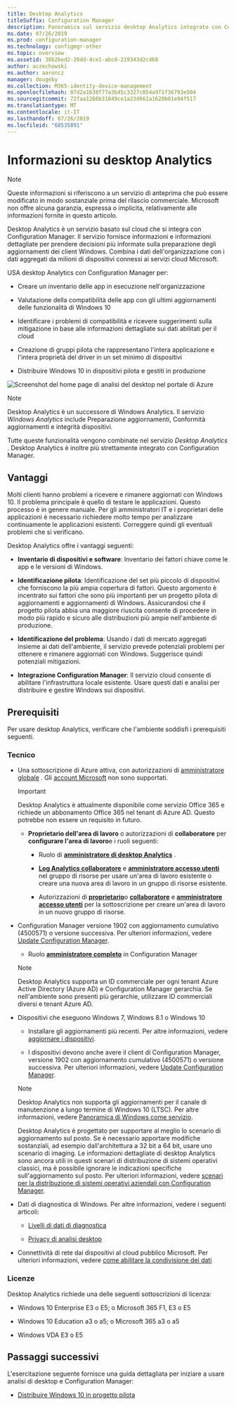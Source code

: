 ```yaml
---
title: Desktop Analytics
titleSuffix: Configuration Manager
description: Panoramica sul servizio desktop Analytics integrato con Configuration Manager.
ms.date: 07/26/2019
ms.prod: configuration-manager
ms.technology: configmgr-other
ms.topic: overview
ms.assetid: 38b2bed2-20dd-4ce1-abc0-219343d2c4b8
author: aczechowski
ms.author: aaroncz
manager: dougeby
ms.collection: M365-identity-device-management
ms.openlocfilehash: 07d2a1b38f77a3b45c3327c054a9f1f36793e504
ms.sourcegitcommit: 72faa1266b31849ce1a23d661a1620b01e94f517
ms.translationtype: MT
ms.contentlocale: it-IT
ms.lasthandoff: 07/26/2019
ms.locfileid: "68535891"
---
```

# <a name="what-is-desktop-analytics"></a>Informazioni su desktop Analytics

> [!Note]  
> Queste informazioni si riferiscono a un servizio di anteprima che può essere modificato in modo sostanziale prima del rilascio commerciale. Microsoft non offre alcuna garanzia, espressa o implicita, relativamente alle informazioni fornite in questo articolo.  

Desktop Analytics è un servizio basato sul cloud che si integra con Configuration Manager. Il servizio fornisce informazioni e informazioni dettagliate per prendere decisioni più informate sulla preparazione degli aggiornamenti dei client Windows. Combina i dati dell'organizzazione con i dati aggregati da milioni di dispositivi connessi ai servizi cloud Microsoft.

USA desktop Analytics con Configuration Manager per:  

- Creare un inventario delle app in esecuzione nell'organizzazione  

- Valutazione della compatibilità delle app con gli ultimi aggiornamenti delle funzionalità di Windows 10  

- Identificare i problemi di compatibilità e ricevere suggerimenti sulla mitigazione in base alle informazioni dettagliate sui dati abilitati per il cloud  

- Creazione di gruppi pilota che rappresentano l'intera applicazione e l'intera proprietà del driver in un set minimo di dispositivi  

- Distribuire Windows 10 in dispositivi pilota e gestiti in produzione  

![Screenshot del home page di analisi del desktop nel portale di Azure](media/portal-home.png)

> [!Note]  
> Desktop Analytics è un successore di Windows Analytics. Il servizio *Windows Analytics* include Preparazione aggiornamenti, Conformità aggiornamenti e integrità dispositivi.
>
> Tutte queste funzionalità vengono combinate nel servizio *Desktop Analytics* . Desktop Analytics è inoltre più strettamente integrato con Configuration Manager.



## <a name="benefits"></a>Vantaggi

Molti clienti hanno problemi a ricevere e rimanere aggiornati con Windows 10. Il problema principale è quello di testare le applicazioni. Questo processo è in genere manuale. Per gli amministratori IT e i proprietari delle applicazioni è necessario richiedere molto tempo per analizzare continuamente le applicazioni esistenti. Correggere quindi gli eventuali problemi che si verificano.

Desktop Analytics offre i vantaggi seguenti:

- **Inventario di dispositivi e software**: Inventario dei fattori chiave come le app e le versioni di Windows.  

- **Identificazione pilota**: Identificazione del set più piccolo di dispositivi che forniscono la più ampia copertura di fattori. Questo argomento è incentrato sui fattori che sono più importanti per un progetto pilota di aggiornamenti e aggiornamenti di Windows. Assicurandosi che il progetto pilota abbia una maggiore riuscita consente di procedere in modo più rapido e sicuro alle distribuzioni più ampie nell'ambiente di produzione.  

- **Identificazione del problema**: Usando i dati di mercato aggregati insieme ai dati dell'ambiente, il servizio prevede potenziali problemi per ottenere e rimanere aggiornati con Windows. Suggerisce quindi potenziali mitigazioni.  

- **Integrazione Configuration Manager**: Il servizio cloud consente di abilitare l'infrastruttura locale esistente. Usare questi dati e analisi per distribuire e gestire Windows sui dispositivi.  



## <a name="prerequisites"></a>Prerequisiti

Per usare desktop Analytics, verificare che l'ambiente soddisfi i prerequisiti seguenti.


### <a name="technical"></a>Tecnico

- Una sottoscrizione di Azure attiva, con autorizzazioni di [amministratore globale](https://docs.microsoft.com/azure/active-directory/users-groups-roles/directory-assign-admin-roles#company-administrator) . Gli [account Microsoft](https://docs.microsoft.com/windows/security/identity-protection/access-control/microsoft-accounts) non sono supportati.  

    > [!Important]  
    > Desktop Analytics è attualmente disponibile come servizio Office 365 e richiede un abbonamento Office 365 nel tenant di Azure AD. Questo potrebbe non essere un requisito in futuro.

    - **Proprietario dell'area di lavoro** o autorizzazioni di **collaboratore** per **configurare l'area di lavoro**e i ruoli seguenti:  

      - Ruolo di [**amministratore di desktop Analytics**](https://docs.microsoft.com/azure/active-directory/users-groups-roles/directory-assign-admin-roles) .

      - [**Log Analytics collaboratore**](https://docs.microsoft.com/azure/role-based-access-control/built-in-roles#log-analytics-contributor) e [**amministratore accesso utenti**](https://docs.microsoft.com/azure/role-based-access-control/built-in-roles#user-access-administrator) nel gruppo di risorse per usare un'area di lavoro esistente o creare una nuova area di lavoro in un gruppo di risorse esistente.

      - Autorizzazioni di [**proprietario**](https://docs.microsoft.com/azure/role-based-access-control/built-in-roles#owner)o [**collaboratore**](https://docs.microsoft.com/azure/role-based-access-control/built-in-roles#contributor) e [**amministratore accesso utenti**](https://docs.microsoft.com/azure/role-based-access-control/built-in-roles#user-access-administrator) per la sottoscrizione per creare un'area di lavoro in un nuovo gruppo di risorse.  

- Configuration Manager versione 1902 con aggiornamento cumulativo (4500571) o versione successiva. Per ulteriori informazioni, vedere [Update Configuration Manager](/sccm/desktop-analytics/connect-configmgr#bkmk_hotfix).  

    - Ruolo [**amministratore completo**](/sccm/core/understand/fundamentals-of-role-based-administration#bkmk_Planroles) in Configuration Manager  

    > [!Note]  
    > Desktop Analytics supporta un ID commerciale per ogni tenant Azure Active Directory (Azure AD) e Configuration Manager gerarchia. Se nell'ambiente sono presenti più gerarchie, utilizzare ID commerciali diversi e tenant Azure AD.<!-- 4958160 -->

- Dispositivi che eseguono Windows 7, Windows 8.1 o Windows 10  

    - Installare gli aggiornamenti più recenti. Per altre informazioni, vedere [aggiornare i dispositivi](/sccm/desktop-analytics/enroll-devices#update-devices).  

    - I dispositivi devono anche avere il client di Configuration Manager, versione 1902 con aggiornamento cumulativo (4500571) o versione successiva. Per ulteriori informazioni, vedere [Update Configuration Manager](/sccm/desktop-analytics/connect-configmgr#bkmk_hotfix).  

    > [!Note]  
    > Desktop Analytics non supporta gli aggiornamenti per il canale di manutenzione a lungo termine di Windows 10 (LTSC). Per altre informazioni, vedere [Panoramica di Windows come servizio](https://docs.microsoft.com/windows/deployment/update/waas-overview#long-term-servicing-channel).
    >
    > Desktop Analytics è progettato per supportare al meglio lo scenario di aggiornamento sul posto. Se è necessario apportare modifiche sostanziali, ad esempio dall'architettura a 32 bit a 64 bit, usare uno scenario di imaging. Le informazioni dettagliate di desktop Analytics sono ancora utili in questi scenari di distribuzione di sistemi operativi classici, ma è possibile ignorare le indicazioni specifiche sull'aggiornamento sul posto. Per ulteriori informazioni, vedere [scenari per la distribuzione di sistemi operativi aziendali con Configuration Manager](/sccm/osd/deploy-use/scenarios-to-deploy-enterprise-operating-systems).

- Dati di diagnostica di Windows. Per altre informazioni, vedere i seguenti articoli:  

    - [Livelli di dati di diagnostica](/sccm/desktop-analytics/enable-data-sharing#diagnostic-data-levels)  

    - [Privacy di analisi desktop](/sccm/desktop-analytics/privacy)  

- Connettività di rete dai dispositivi al cloud pubblico Microsoft. Per ulteriori informazioni, vedere [come abilitare la condivisione dei dati](/sccm/desktop-analytics/enable-data-sharing)  


### <a name="licensing"></a>Licenze

Desktop Analytics richiede una delle seguenti sottoscrizioni di licenza:

- Windows 10 Enterprise E3 o E5; o Microsoft 365 F1, E3 o E5  

- Windows 10 Education a3 o a5; o Microsoft 365 a3 o a5  

- Windows VDA E3 o E5  




## <a name="next-steps"></a>Passaggi successivi

L'esercitazione seguente fornisce una guida dettagliata per iniziare a usare analisi di desktop e Configuration Manager:  

- [Distribuire Windows 10 in progetto pilota](/sccm/desktop-analytics/tutorial-windows10)  
